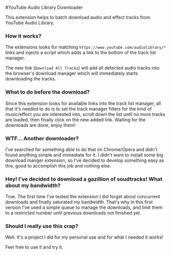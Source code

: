 #YouTube Audio Library Downloader

This extension helps to batch download audio and effect tracks from YouTube Audio Library.
 
### How it works?

The extensions looks for matching `https://www.youtube.com/audiolibrary/*` links and injects
a script which adds a link to the bottom of the track list manager.
 
The new link (`Download All Tracks`) will add all detected audio tracks into the browser's 
download manager which will immediately starts downloading the tracks.

### What to do before the download?

Since this extension looks for available links into the track list manager, all that it's 
 needed to do is to set the track manager filters for the kind of music/effect you are 
 interested into, scroll down the list until no more tracks are loaded, then finally click
 on the new added link. Waiting for the downloads are done, enjoy them!
 
### WTF... Another downloader?

I've searched for something able to do that on Chrome/Opera and didn't found anything simple
and immediate for it. I didn't want to install some big download manger extension, so I've 
decided to develop something easy as this, good to accomplish this job and nothing else.

### Hey! I've decided to download a gazillion of soudtracks! What about my bandwidth?

True. The first time I've tested the extension I did forget about concurrent downloads and 
finally saturated my bandwidth. That's why in this first version I've used a simple queue to
manage the downloads, and limit them to a restricted number until previous downloads not
finished yet.

### Should I really use this crap?

Well. It's a project I did for my personal use and for what I needed it works!

Feel free to use it and try it.
